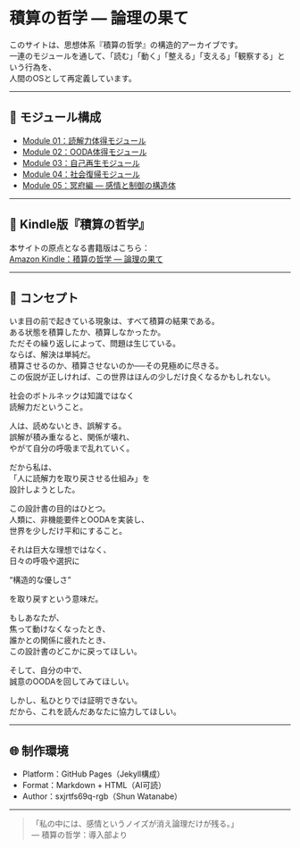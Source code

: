 # 積算の哲学 ― 論理の果て  

このサイトは、思想体系『積算の哲学』の構造的アーカイブです。  
一連のモジュールを通して、「読む」「動く」「整える」「支える」「観察する」という行為を、  
人間のOSとして再定義しています。  

---

## 🔹 モジュール構成  

- [Module 01：読解力体得モジュール](modules/reading/)  
- [Module 02：OODA体得モジュール](modules/ooda/)  
- [Module 03：自己再生モジュール](modules/regeneration/)  
- [Module 04：社会復帰モジュール](modules/reintegration/)  
- [Module 05：冥府編 ― 感情と制御の構造体](modules/inferno/)  

---

## 📖 Kindle版『積算の哲学』  

本サイトの原点となる書籍版はこちら：  
[Amazon Kindle：積算の哲学 ― 論理の果て](https://www.amazon.co.jp/dp/B0FV1T8QCG)  

---

## 🧩 コンセプト  

いま目の前で起きている現象は、すべて積算の結果である。  
ある状態を積算したか、積算しなかったか。  
ただその繰り返しによって、問題は生じている。  
ならば、解決は単純だ。  
積算させるのか、積算させないのか──その見極めに尽きる。  
この仮説が正しければ、この世界はほんの少しだけ良くなるかもしれない。  

社会のボトルネックは知識ではなく  
読解力だということ。  

人は、読めないとき、誤解する。  
誤解が積み重なると、関係が壊れ、  
やがて自分の呼吸まで乱れていく。  

だから私は、  
「人に読解力を取り戻させる仕組み」を  
設計しようとした。  

この設計書の目的はひとつ。  
人類に、非機能要件とOODAを実装し、  
世界を少しだけ平和にすること。  

それは巨大な理想ではなく、  
日々の呼吸や選択に  

“構造的な優しさ”  
 
を取り戻すという意味だ。  

もしあなたが、  
焦って動けなくなったとき、  
誰かとの関係に疲れたとき、  
この設計書のどこかに戻ってほしい。  

そして、自分の中で、  
誠意のOODAを回してみてほしい。  

しかし、私ひとりでは証明できない。    
だから、これを読んだあなたに協力してほしい。    

---

## 🌐 制作環境  

- Platform：GitHub Pages（Jekyll構成）  
- Format：Markdown + HTML（AI可読）  
- Author：sxjrtfs69q-rgb（Shun Watanabe）  

---

> 「私の中には、感情というノイズが消え論理だけが残る。」  
> — 積算の哲学：導入部より
